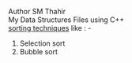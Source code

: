Author SM Thahir
<br> My Data Structures Files using C++
<br><u><string>sorting techniques</strong></u> like : -
<ol>
  <li>Selection sort</li>
  <li>Bubble sort</li>
</ol>

